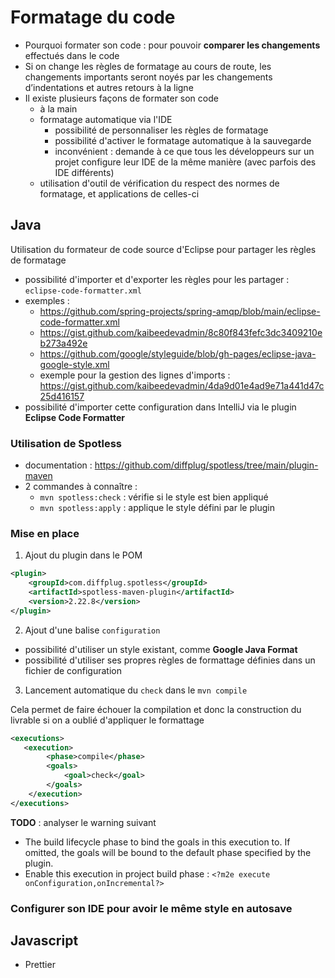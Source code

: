 # Formatage du code

- Pourquoi formater son code : pour pouvoir **comparer les changements** effectués dans le code
- Si on change les règles de formatage au cours de route, les changements importants seront noyés par les changements d’indentations et autres retours à la ligne
- Il existe plusieurs façons de formater son code
	- à la main
	- formatage automatique via l'IDE
		- possibilité de personnaliser les règles de formatage
		- possibilité d'activer le formatage automatique à la sauvegarde
		- inconvénient : demande à ce que tous les développeurs sur un projet configure leur IDE de la même manière (avec parfois des IDE différents)
	- utilisation d'outil de vérification du respect des normes de formatage, et applications de celles-ci

## Java

Utilisation du formateur de code source d'Eclipse pour partager les règles de formatage
- possibilité d'importer et d'exporter les règles pour les partager : `eclipse-code-formatter.xml`
- exemples :
	- https://github.com/spring-projects/spring-amqp/blob/main/eclipse-code-formatter.xml
	- https://gist.github.com/kaibeedevadmin/8c80f843fefc3dc3409210eb273a492e
	- https://github.com/google/styleguide/blob/gh-pages/eclipse-java-google-style.xml
	- exemple pour la gestion des lignes d'imports : https://gist.github.com/kaibeedevadmin/4da9d01e4ad9e71a441d47c25d416157
- possibilité d'importer cette configuration dans IntelliJ via le plugin **Eclipse Code Formatter**


### Utilisation de Spotless

- documentation : https://github.com/diffplug/spotless/tree/main/plugin-maven
- 2 commandes à connaître :
	- `mvn spotless:check` : vérifie si le style est bien appliqué
	- `mvn spotless:apply` : applique le style défini par le plugin

### Mise en place

1. Ajout du plugin dans le POM

```xml
<plugin>
	<groupId>com.diffplug.spotless</groupId>
	<artifactId>spotless-maven-plugin</artifactId>
	<version>2.22.8</version>
</plugin>
```

2. Ajout d'une balise `configuration`

- possibilité d'utiliser un style existant, comme **Google Java Format**
- possibilité d'utiliser ses propres règles de formattage définies dans un fichier de configuration

3. Lancement automatique du `check` dans le `mvn compile`

Cela permet de faire échouer la compilation et donc la construction du livrable si on a oublié d'appliquer le formattage

```xml
<executions>
   <execution>
		<phase>compile</phase>
		<goals>
			<goal>check</goal>
		</goals>
    </execution>
</executions>
```

**TODO** : analyser le warning suivant
- The build lifecycle phase to bind the goals in this execution to. If omitted, the goals will be bound to the default phase specified by the plugin.
- Enable this execution in project build phase : `<?m2e execute onConfiguration,onIncremental?>`

### Configurer son IDE pour avoir le même style en autosave


## Javascript

- Prettier



